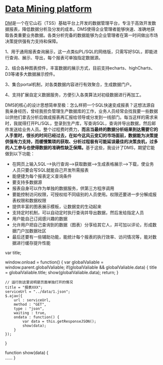 [Data Mining platform](http://waitwind.github.io/dms.html)
====================

[DM](http://waitwind.github.io/dms.html)是一个在它山石（TSS）基础平台上开发的数据管理平台，专注于高效开发数据报表，降低数据分析及分发的成本。DMS使得企业管理者能够快速、准确地获取各类重要业务数据。各类分析完备的数据能够为企业管理者在第一时间做出市场决策提供强有力支持和保障。

1、用于通用报表查询展示，这一点类似PL/SQL的网络版，只需写好SQL，即能进行查询、展示、导出，每个报表可单独指定数据源。

2、结合各种图表控件，丰富数据的展示方式，目前支持echarts、highCharts、D3等诸多大数据展示控件。

3、集合portal机制，对各类数据内容进行有效聚合，生成数据门户。

4、支持扩展自定义数据服务，方便引入各类算法对初级数据进行再加工。


DMS的核心的设计思想简单至极：怎么样把一个SQL快速变成报表？这想法源自我亲身经历，曾经我担负管理生产数据库的工作，业务人员经常会找我要一些数据以供他们拿去分析后做成报表再汇报给领导或分发到一线部门。每当这样的需求来时，我就得打开PL/SQL，登录到生产库，写查询SQL，查询并导出数据，然后邮件发送给业务人员。整个过程费时费力，<b>而且当最终的数据分析结果到达需要它的人手里时，很长的时间已经过去，在如今这风云变幻的市场面前，数据能为决策提供强有力支持，而缓慢繁琐的获取、分析过程极有可能延误最佳的决策良机，过多的人工参与也使得数据的准确性缺乏保障。</b>基于这些，我设计了DMS，期望它能做到以下功能：

- 在网页上输入SQL-->执行查询-->获取数据-->生成表格展示-->下载，使业务人员只要会写SQL就能自己开发所需报表
- 能便捷为每个报表定义查询条件
- 要支持多数据源
- 报表自身可以作为单独的数据服务，供第三方程序调用
- 要能控制访问权限，可授权给不同级别的人员使用。权限还要进一步分解成报表权限和数据权限
- 提供丰富的图表展示模板，让数据变的生动起来
- 支持定时机制，可以自动定时执行查询并导出数据，然后发给指定人员
- 用户能自己订阅感兴趣的数据
- 允许用户把自己查询到的数据（图表）分享给其它人，并可加以评论，形成数据门户加数据社区
- 最后还要有一些辅助功能，能统计每个报表的执行效率、访问情况等，能对数据进行缓存提升性能


 
var title;

window.onload = function() {
	var globalValiable = window.parent.globalValiable;
	if(globalValiable && globalValiable.data) {
		title = globalValiable.title;
		show(globalValiable.data);
		return;
	}
	
	// 运行到这里说明是页面单独打开的情况
	title = "报表XXX";
	serviceUrl = "../data/1.json";
	$.ajax({
		url : serviceUrl,
		method : "GET",
		type : "json",
		waiting : true,
		ondata : function() {
			var data = this.getResponseJSON();
			show(data);
		}
	});	  
}

function show(data) {	
	......
}
  